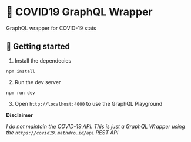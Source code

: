 # 🦠 COVID19 GraphQL Wrapper

GraphQL wrapper for COVID-19 stats

## 🚀 Getting started

1. Install the dependecies 

```shell
npm install
```

2. Run the dev server

```shell
npm run dev
```

3. Open `http://localhost:4000` to use the GraphQL Playground

**Disclaimer**

*I do not maintain the COVID-19 API. This is just a GraphQL Wrapper using the `https://covid19.mathdro.id/api` REST API*
